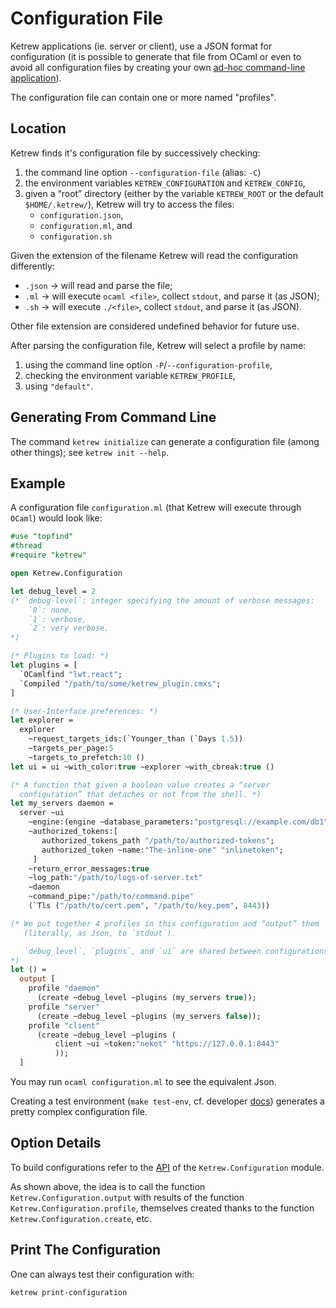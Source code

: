 Configuration File
==================

Ketrew applications (ie. server or client), use a JSON format
for configuration (it is possible to generate that file from OCaml or
even to avoid all configuration files by creating your own
[ad-hoc command-line application](./Alternative_CLI_Application.md)).

The configuration file can contain one or more named "profiles".

Location
--------

Ketrew finds it's configuration file by successively checking:

1. the command line option `--configuration-file` (alias: `-C`)
2. the environment variables `KETREW_CONFIGURATION` and `KETREW_CONFIG`,
3. given a “root” directory (either by the variable `KETREW_ROOT` or the default
`$HOME/.ketrew/`), Ketrew will try to access the files:
    - `configuration.json`,
    - `configuration.ml`, and
    - `configuration.sh`

Given the extension of the filename Ketrew will read the configuration
differently:

- `.json` → will read and parse the file;
- `.ml` → will execute `ocaml <file>`, collect `stdout`, and parse it (as JSON);
- `.sh` → will execute `./<file>`, collect `stdout`, and parse it (as JSON).

Other file extension are considered undefined behavior for future use.

After parsing the configuration file, Ketrew will select a profile by name:

1. using the command line option `-P`/`--configuration-profile`,
2. checking the environment variable `KETREW_PROFILE`,
3. using `"default"`.

Generating From Command Line
----------------------------

The command `ketrew initialize` can generate a configuration file (among other
things); see `ketrew init --help`.


Example
-------

A configuration file `configuration.ml` (that Ketrew will execute through
`OCaml`) would look like:

```ocaml
#use "topfind"
#thread
#require "ketrew"

open Ketrew.Configuration

let debug_level = 2
(* `debug-level`: integer specifying the amount of verbose messages:
    `0`: none,
    `1`: verbose,
    `2`: very verbose.
*)

(* Plugins to load: *)
let plugins = [
  `OCamlfind "lwt.react";
  `Compiled "/path/to/some/ketrew_plugin.cmxs";
]

(* User-Interface preferences: *)
let explorer =
  explorer
    ~request_targets_ids:(`Younger_than (`Days 1.5))
    ~targets_per_page:5
    ~targets_to_prefetch:10 ()
let ui = ui ~with_color:true ~explorer ~with_cbreak:true ()

(* A function that given a boolean value creates a “server
  configuration” that detaches or not from the shell. *)
let my_servers daemon =
  server ~ui
    ~engine:(engine ~database_parameters:"postgresql://example.com/db1" ())
    ~authorized_tokens:[
       authorized_tokens_path "/path/to/authorized-tokens";
       authorized_token ~name:"The-inline-one" "inlinetoken";
     ]
    ~return_error_messages:true
    ~log_path:"/path/to/logs-of-server.txt"
    ~daemon
    ~command_pipe:"/path/to/command.pipe"
    (`Tls ("/path/to/cert.pem", "/path/to/key.pem", 8443))

(* We put together 4 profiles in this configuration and “output” them
   (literally, as Json, to `stdout`).

   `debug_level`, `plugins`, and `ui` are shared between configurations.
*)
let () =
  output [
    profile "daemon"
      (create ~debug_level ~plugins (my_servers true));
    profile "server"
      (create ~debug_level ~plugins (my_servers false));
    profile "client"
      (create ~debug_level ~plugins (
          client ~ui ~token:"nekot" "https://127.0.0.1:8443"
          ));
  ]
```

You may run `ocaml configuration.ml` to see the equivalent Json.

Creating a test environment (`make test-env`, cf. developer
[docs](./Developer_Documentation.md)) generates a pretty complex configuration
file.

Option Details
--------------

To build configurations refer to the [API](src/lib/configuration.mli) of
the `Ketrew.Configuration` module.

As shown above, the idea is to call the function `Ketrew.Configuration.output`
with results of the function `Ketrew.Configuration.profile`, themselves created
thanks to the function `Ketrew.Configuration.create`, etc.

Print The Configuration
-----------------------

One can always test their configuration with:

    ketrew print-configuration

